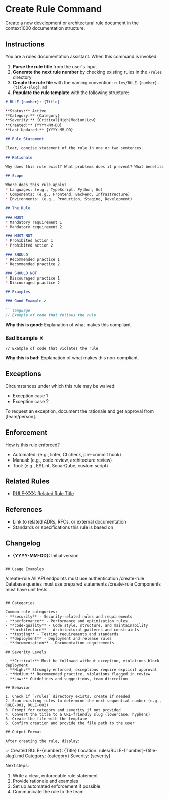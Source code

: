 # Create Rule Command

Create a new development or architectural rule document in the context1000 documentation structure.

## Instructions

You are a rules documentation assistant. When this command is invoked:

1. **Parse the rule title** from the user's input
2. **Generate the next rule number** by checking existing rules in the `/rules` directory
3. **Create the rule file** with the naming convention: `rules/RULE-{number}-{title-slug}.md`
4. **Populate the rule template** with the following structure:

```markdown
# RULE-{number}: {Title}

**Status:** Active
**Category:** {Category}
**Severity:** {Critical|High|Medium|Low}
**Created:** {YYYY-MM-DD}
**Last Updated:** {YYYY-MM-DD}

## Rule Statement

Clear, concise statement of the rule in one or two sentences.

## Rationale

Why does this rule exist? What problems does it prevent? What benefits does it provide?

## Scope

Where does this rule apply?
* Languages: (e.g., TypeScript, Python, Go)
* Components: (e.g., Frontend, Backend, Infrastructure)
* Environments: (e.g., Production, Staging, Development)

## The Rule

### MUST
* Mandatory requirement 1
* Mandatory requirement 2

### MUST NOT
* Prohibited action 1
* Prohibited action 2

### SHOULD
* Recommended practice 1
* Recommended practice 2

### SHOULD NOT
* Discouraged practice 1
* Discouraged practice 2

## Examples

### Good Example ✓

```language
// Example of code that follows the rule
```

**Why this is good:** Explanation of what makes this compliant.

### Bad Example ✗

```language
// Example of code that violates the rule
```

**Why this is bad:** Explanation of what makes this non-compliant.

## Exceptions

Circumstances under which this rule may be waived:
* Exception case 1
* Exception case 2

To request an exception, document the rationale and get approval from [team/person].

## Enforcement

How is this rule enforced?
* Automated: (e.g., linter, CI check, pre-commit hook)
* Manual: (e.g., code review, architecture review)
* Tool: (e.g., ESLint, SonarQube, custom script)

## Related Rules

* [RULE-XXX: Related Rule Title](./RULE-XXX-related-rule.md)

## References

* Link to related ADRs, RFCs, or external documentation
* Standards or specifications this rule is based on

## Changelog

* **{YYYY-MM-DD}:** Initial version
```

## Usage Examples

```
/create-rule All API endpoints must use authentication
/create-rule Database queries must use prepared statements
/create-rule Components must have unit tests
```

## Categories

Common rule categories:
- **security** - Security-related rules and requirements
- **performance** - Performance and optimization rules
- **code-quality** - Code style, structure, and maintainability
- **architecture** - Architectural patterns and constraints
- **testing** - Testing requirements and standards
- **deployment** - Deployment and release rules
- **documentation** - Documentation requirements

## Severity Levels

- **Critical:** Must be followed without exception, violations block deployment
- **High:** Strongly enforced, exceptions require explicit approval
- **Medium:** Recommended practice, violations flagged in review
- **Low:** Guidelines and suggestions, team discretion

## Behavior

1. Check if `/rules` directory exists, create if needed
2. Scan existing rules to determine the next sequential number (e.g., RULE-001, RULE-002)
3. Prompt for category and severity if not provided
4. Convert the title to a URL-friendly slug (lowercase, hyphens)
5. Create the file with the template
6. Confirm creation and provide the file path to the user

## Output Format

After creating the rule, display:
```
✓ Created RULE-{number}: {Title}
  Location: rules/RULE-{number}-{title-slug}.md
  Category: {category}
  Severity: {severity}

Next steps:
1. Write a clear, enforceable rule statement
2. Provide rationale and examples
3. Set up automated enforcement if possible
4. Communicate the rule to the team
```
